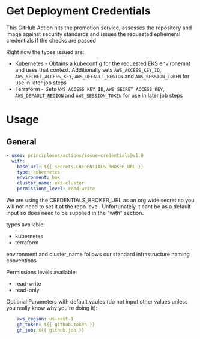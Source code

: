 # Get Deployment Credentials

This GitHub Action hits the promotion service, assesses the repository and image against security standards and issues the requested ephemeral credentials if the checks are passed

Right now the types issued are:
* Kubernetes - Obtains a kubeconfig for the requested EKS environemnt and uses that context. Additionally sets `AWS_ACCESS_KEY_ID`, `AWS_SECRET_ACCESS_KEY`, `AWS_DEFAULT_REGION` and `AWS_SESSION_TOKEN` for use in later job steps
* Terraform - Sets `AWS_ACCESS_KEY_ID`, `AWS_SECRET_ACCESS_KEY`, `AWS_DEFAULT_REGION` and `AWS_SESSION_TOKEN` for use in later job steps

# Usage
## General

```yml
- uses: principlesos/actions/issue-credentials@v1.0
  with:
    base_url: ${{ secrets.CREDENTIALS_BROKER_URL }}
    type: kubernetes
    environment: box
    cluster_name: eks-cluster
    permissions_level: read-write
```
We are using the CREDENTIALS_BROKER_URL as an org wide secret so you will not need to set it at the repo level.
Unfortunately it cant be as a default input so does need to be supplied in the "with" section.

types available:
* kubernetes
* terraform

environment and cluster_name follows our standard infrastructure naming conventions

Permissions levels available:
* read-write
* read-only

Optional Parameters with default vaules (do not input other values unless you really know why you're doing it):
```yml
    aws_region: us-east-1
    gh_token: ${{ github.token }}
    gh_job: ${{ github.job }}
```